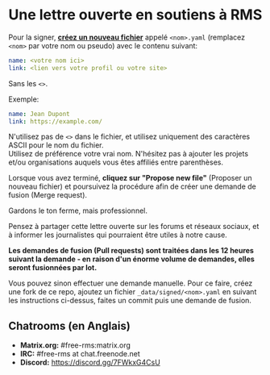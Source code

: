 # Une lettre ouverte en soutiens à RMS

Pour la signer, **[créez un nouveau fichier](https://github.com/rms-support-letter/rms-support-letter.github.io/new/master/_data/signed)** appelé `<nom>.yaml` (remplacez `<nom>` par votre nom ou pseudo) avec le contenu suivant:

```yaml
name: <votre nom ici>
link: <lien vers votre profil ou votre site>
```

Sans les `<>`.

Exemple:
```yaml
name: Jean Dupont
link: https://example.com/
```

N'utilisez pas de `<>` dans le fichier, et utilisez uniquement des caractères ASCII pour le nom du fichier.  
Utilisez de préférence votre vrai nom. N'hésitez pas à ajouter les projets et/ou organisations auquels vous êtes affiliés entre parenthèses.

Lorsque vous avez terminé, **cliquez sur "Propose new file"** (Proposer un nouveau fichier) et poursuivez la procédure afin de créer une demande de fusion (Merge request).

Gardons le ton ferme, mais professionnel.

Pensez à partager cette lettre ouverte sur les forums et réseaux sociaux, et à informer les journalistes qui pourraient être utiles à notre cause.

**Les demandes de fusion (Pull requests) sont traitées dans les 12 heures suivant la demande - en raison d'un énorme volume de demandes, elles seront fusionnées par lot.**

Vous pouvez sinon effectuer une demande manuelle. Pour ce faire, créez une fork de ce repo, ajoutez un fichier `_data/signed/<nom>.yaml` en suivant les instructions ci-dessus, faites un commit puis une demande de fusion.

## Chatrooms (en Anglais)
- **Matrix.org:** #free-rms:matrix.org
- **IRC:** #free-rms at chat.freenode.net
- **Discord:** https://discord.gg/7FWkxG4CsU
